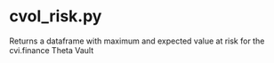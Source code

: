 # cvol_risk.py
Returns a dataframe with maximum and expected value at risk for the cvi.finance Theta Vault
